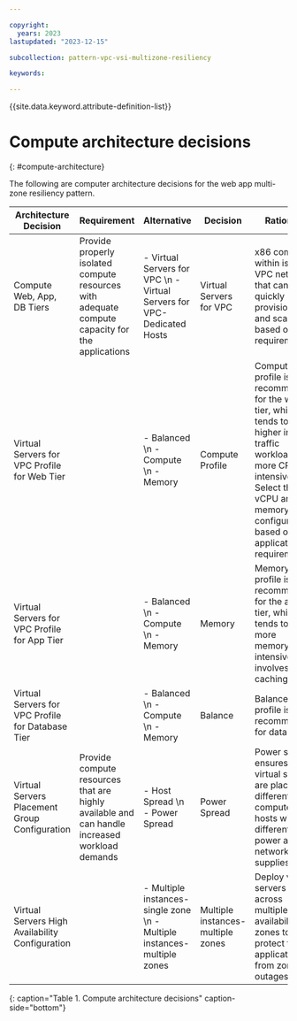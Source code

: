 ```yaml
---

copyright:
  years: 2023
lastupdated: "2023-12-15"

subcollection: pattern-vpc-vsi-multizone-resiliency

keywords:

---
```


{{site.data.keyword.attribute-definition-list}}

# Compute architecture decisions
{: #compute-architecture}

The following are computer architecture decisions for the web app multi-zone resiliency pattern.

| Architecture Decision | Requirement | Alternative | Decision | Rationale |
| -------------- | -------------- | -------------- | -------------- | -------------- |
| Compute Web, App, DB Tiers                                     | Provide properly isolated compute resources with adequate compute capacity for the applications | - Virtual Servers for VPC \n - Virtual Servers for VPC-Dedicated Hosts                                     | Virtual Servers for VPC                          | x86 compute within isolated VPC network that can be quickly provisioned and scaled based on load requirements. |
| Virtual Servers for VPC Profile for Web Tier                                           |                                                                                                   | - Balanced \n - Compute \n - Memory                                        |  Compute Profile                  | Compute profile is recommended for the web tier, which tends to be higher in traffic workload and more CPU-intensive. Select the vCPU and memory configuration based on application requirements. |
| Virtual Servers for VPC Profile for App Tier                                           |                                                                                                   | - Balanced \n - Compute \n - Memory                                        | Memory                            | Memory profile is recommended for the app tier, which tends to be more memory-intensive and involves more caching. |
| Virtual Servers for VPC Profile for Database Tier                                      |                                                                                                   | - Balanced \n - Compute \n - Memory                                        | Balance                           | Balance profile is recommended for databases. |
| Virtual Servers Placement Group Configuration   | Provide compute resources that are highly available and can handle increased workload demands   | - Host Spread \n - Power Spread                                         | Power Spread                      | Power spread ensures the virtual servers are placed on different computer hosts with different power and network supplies. |
| Virtual Servers High Availability Configuration |                                                                                                   | - Multiple instances-single zone \n - Multiple instances-multiple zones | Multiple instances-multiple zones | Deploy virtual servers across multiple availability zones to protect the application from zone outages. |
{: caption="Table 1. Compute architecture decisions" caption-side="bottom"}
